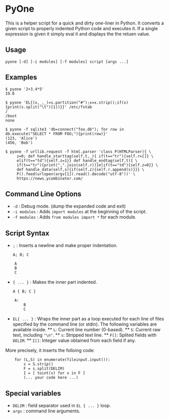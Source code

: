 # PyOne

This is a helper script for a quick and dirty one-liner in Python.
It converts a given script to properly indented Python code
and executes it. If a single expression is given it simply
eval it and displays the the retuen value.

## Usage

    pyone [-d] [-i modules] [-f modules] script [args ...]

## Examples

    $ pyone '2+3.4*5'
    19.0

    $ pyone 'EL{(x,_,_)=s.partition("#");x=x.strip();if(x){print(s.split("\t")[1])}}' /etc/fstab
    /
    /boot
    none
    
    $ pyone -f sqlite3 'db=connect("foo.db"); for row in db.execute("SELECT * FROM FOO;"){print(row)}'
    (123, 'Alice')
    (456, 'Bob')
    
    $ pyone -f urllib.request -f html.parser 'class P(HTMLParser){ \
         z=0; def handle_starttag(self,t,_){ if(t=="tr"){self.r=[]} \
         elif(t=="td"){self.z=1}} def handle_endtag(self,t){ \
         if(t=="tr"){print(",".join(self.r))}elif(t=="td"){self.z=0}} \
         def handle_data(self,s){if(self.z){self.r.append(s)}}} \
         P().feed(urlopen(argv[1]).read().decode("utf-8"))' \
         https://news.ycombinator.com/

## Command Line Options

 * `-d`         : Debug mode. (dump the expanded code and exit)
 * `-i modules` : Adds `import modules` at the beginning of the script.
 * `-f modules` : Adds `from modules import *` for each module.

## Script Syntax

 * `;`          : Inserts a newline and make proper indentation.

   `A; B; C`
```   
    A
    B
    C
```

 * `{ ... }`    : Makes the inner part indented.
 
   `A { B; C }`
```
    A:
        B
        C
```

 * `EL{ ... }`  : Wraps the inner part as a loop executed for each line
   of files specified by the command line (or stdin).
   The following variables are available inside.
 ** `L`:   Current line number (0-based).
 ** `S`:   Current raw text, including `"\n"`.
 ** `s`:   Stripped text line.
 ** `F[]`: Splited fields with `DELIM`.
 ** `I[]`: Integer value obtained from each field if any.

 More precisely, it inserts the folloing code:

```
    for (L,S) in enumerate(fileinput.input()):
        s = S.strip()
        F = s.split(DELIM)
        I = [ toint(v) for v in F ]
        (... your code here ...)
```

## Special variables

 * `DELIM` : field separator used in `EL { ... }` loop.
 * `argv`  : command line arguments.
